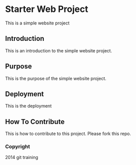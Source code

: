 # Starter Web Project

This is a simple website project

## Introduction

This is an introduction to the simple website project.

## Purpose

This is the purpose of the simple website project.

## Deployment

This is the deployment

## How To Contribute

This is how to contribute to this project. Please fork this repo.

### Copyright

2014 git training